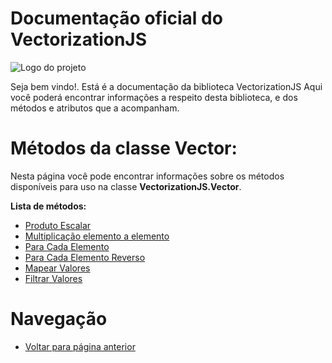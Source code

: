 # Documentação oficial do VectorizationJS
![Logo do projeto](https://github.com/WilliamJardim/VectorizationJS/blob/main/imagens/logo512x512.png)

Seja bem vindo!. Está é a documentação da biblioteca VectorizationJS
Aqui você poderá encontrar informações a respeito desta biblioteca, e dos métodos e atributos que a acompanham.

# Métodos da classe Vector:
Nesta página você pode encontrar informações sobre os métodos disponíveis para uso na classe **VectorizationJS.Vector**.

**Lista de métodos:**
 - [Produto Escalar](ProdutoEscalar/page.md)
 - [Multiplicação elemento a elemento](Multiplicacao/page.md)
 - [Para Cada Elemento](ParaCadaElemento/page.md)
 - [Para Cada Elemento Reverso](ParaCadaElementoReverso/page.md)
 - [Mapear Valores](MapearValores/page.md)
 - [Filtrar Valores](FiltrarValores/page.md)

# Navegação
* [Voltar para página anterior](../page.md)
